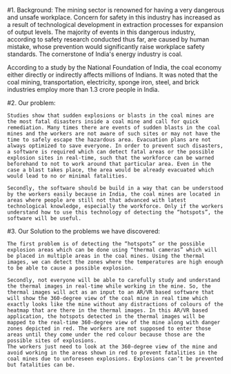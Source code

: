 #1.	Background: 
The mining sector is renowned for having a very dangerous and unsafe workplace. Concern for safety in this industry has increased as a result of technological development in extraction processes for expansion of output levels. The majority of events in this dangerous industry, according to safety research conducted thus far, are caused by human mistake, whose prevention would significantly raise workplace safety standards. The cornerstone of India's energy industry is coal. 

According to a study by the National Foundation of India, the coal economy either directly or indirectly affects millions of Indians. It was noted that the coal mining, transportation, electricity, sponge iron, steel, and brick industries employ more than 1.3 crore people in India. 

#2.	Our problem:

	Studies show that sudden explosions or blasts in the coal mines are the most fatal disasters inside a coal mine and call for quick remediation. Many times there are events of sudden blasts in the coal mines and the workers are not aware of such sites or may not have the time to safely escape the hazardous area. Evacuation plans are not always optimized to save everyone. In order to prevent such disasters, a software is required which can detect fatal areas or the possible explosion sites in real-time, such that the workforce can be warned beforehand to not to work around that particular area. Even in the case a blast takes place, the area would be already evacuated which would lead to no or minimal fatalities.

	Secondly, the software should be build in a way that can be understood by the workers easily because in India, the coal mines are located in areas where people are still not that advanced with latest technological knowledge, especially the workforce. Only if the workers understand how to use this technology of detecting the “hotspots”, the software will be useful.

#3.	Our Solution to the problems we have discovered:

	The first problem is of detecting the “hotspots” or the possible explosion areas which can be done using “thermal cameras” which will be placed in multiple areas in the coal mines. Using the thermal images, we can detect the zones where the temperatures are high enough to be able to cause a possible explosion.

	Secondly, not everyone will be able to carefully study and understand the thermal images in real-time while working in the mine. So, the thermal images will act as an input to an AR/VR based software that will show the 360-degree view of the coal mine in real time which exactly looks like the mine without any distractions of colours of the heatmap that are there in the thermal images. In this AR/VR based application, the hotspots detected in the thermal images will be mapped to the real-time 360-degree view of the mine along with danger zones depicted in red. The workers are not supposed to enter those areas until they come under the red colour because those are the possible sites of explosions.
	The workers just need to look at the 360-degree view of the mine and avoid working in the areas shown in red to prevent fatalities in the coal mines due to unforeseen explosions. Explosions can’t be prevented but fatalities can be.

